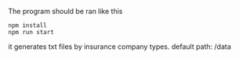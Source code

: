 The program should be ran like this
```
npm install
npm run start
```

it generates txt files by insurance company types.
default path: /data
